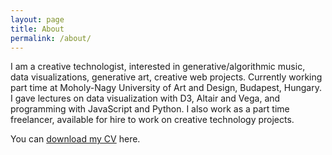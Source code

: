 ```yaml
---
layout: page
title: About
permalink: /about/
---
```


I am a creative technologist, interested in generative/algorithmic music, data visualizations, generative art, creative web projects. Currently working part time at Moholy-Nagy University of Art and Design, Budapest, Hungary. I gave lectures on data visualization with D3, Altair and Vega, and programming with JavaScript and Python. I also work as a part time freelancer, available for hire to work on creative technology projects.

You can [download my CV](/Nandor%20Devai%20CV.pdf) here.
